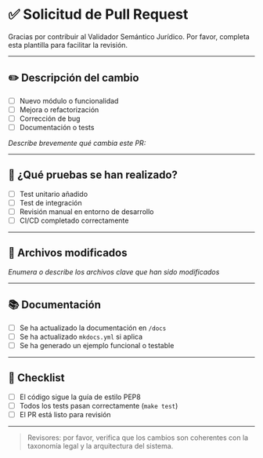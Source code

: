 # ✅ Solicitud de Pull Request

Gracias por contribuir al Validador Semántico Jurídico. Por favor, completa esta plantilla para facilitar la revisión.

---

## ✏️ Descripción del cambio

- [ ] Nuevo módulo o funcionalidad
- [ ] Mejora o refactorización
- [ ] Corrección de bug
- [ ] Documentación o tests

_Describe brevemente qué cambia este PR:_

---

## 🧪 ¿Qué pruebas se han realizado?

- [ ] Test unitario añadido
- [ ] Test de integración
- [ ] Revisión manual en entorno de desarrollo
- [ ] CI/CD completado correctamente

---

## 📂 Archivos modificados

_Enumera o describe los archivos clave que han sido modificados_

---

## 📚 Documentación

- [ ] Se ha actualizado la documentación en `/docs`
- [ ] Se ha actualizado `mkdocs.yml` si aplica
- [ ] Se ha generado un ejemplo funcional o testable

---

## 🚦 Checklist

- [ ] El código sigue la guía de estilo PEP8
- [ ] Todos los tests pasan correctamente (`make test`)
- [ ] El PR está listo para revisión

---

> Revisores: por favor, verifica que los cambios son coherentes con la taxonomía legal y la arquitectura del sistema.